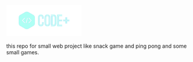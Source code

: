 # <img src=".github/code+.png" align="center" width="200px" />

this repo for small web project like snack game and ping pong and some small games.
